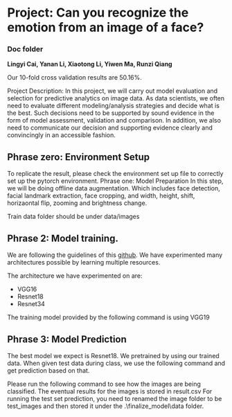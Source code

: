 # Project: Can you recognize the emotion from an image of a face?

### Doc folder
**Lingyi Cai, Yanan Li, Xiaotong Li, Yiwen Ma, Runzi Qiang**

Our 10-fold cross validation results are 50.16%.<br>

Project Description: In this project, we will carry out model evaluation and selection for predictive analytics on image data. As data scientists, we often need to evaluate different modeling/analysis strategies and decide what is the best. Such decisions need to be supported by sound evidence in the form of model assessment, validation and comparison. In addition, we also need to communicate our decision and supporting evidence clearly and convincingly in an accessible fashion.

## Phrase zero: Environment Setup
To replicate the result, please check the environment set up file to correctly set up the pytorch environment.
Phrase one: Model Preparation
In this step, we will be doing offline data augmentation. Which includes face detection, facial landmark extraction, face cropping, and width, height, shift, horizaontal flip, zooming and brightness change.

Train data folder should be under data/images

## Phrase 2: Model training.
We are following the guidelines of this [github](https://github.com/WuJie1010/Facial-Expression-Recognition.Pytorch). We have experimented many architectures possible by learning multiple resources.

The architecture we have experimented on are:

- VGG16 
- Resnet18
- Resnet34

The training model provided by the following command is using VGG19

## Phrase 3: Model Prediction
The best model we expect is Resnet18. We pretrained by using our trained data. When given test data during class, we use the following command and get prediction based on that.

Please run the following command to see how the images are being classified.
The eventual results for the images is stored in result.csv
For running the test set prediction, you need to renamed the image folder to be test_images and then stored it under the .\finalize_model\data folder.

